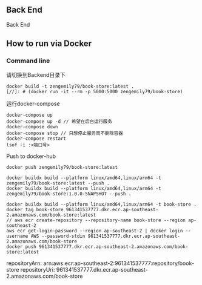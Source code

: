 Back End
----------
Back End
## How to run via Docker


### Command line
请切换到Backend目录下
```
docker build -t zengemily79/book-store:latest .
[//]: # (docker run -it --rm -p 5000:5000 zengemily79/book-store)
```
运行docker-compose
```
docker-compose up
docker-compose up -d // 希望在后台运行服务
docker-compose down
docker-compose stop // 只想停止服务而不删除容器
docker-compose restart
lsof -i :<端口号>
```

Push to docker-hub
```
docker push zengemily79/book-store:latest
```

```commandline
docker buildx build --platform linux/amd64,linux/arm64 -t zengemily79/book-store:latest --push .
docker buildx build --platform linux/amd64,linux/arm64 -t zengemily79/book-store:1.0.0-SNAPSHOT --push .
```
```commandline
docker buildx build --platform linux/amd64,linux/arm64 -t book-store .
docker tag book-store 961341537777.dkr.ecr.ap-southeast-2.amazonaws.com/book-store:latest
// aws ecr create-repository --repository-name book-store --region ap-southeast-2
aws ecr get-login-password --region ap-southeast-2 | docker login --username AWS --password-stdin 961341537777.dkr.ecr.ap-southeast-2.amazonaws.com/book-store
docker push 961341537777.dkr.ecr.ap-southeast-2.amazonaws.com/book-store:latest

```
repositoryArn: arn:aws:ecr:ap-southeast-2:961341537777:repository/book-store
repositoryUri: 961341537777.dkr.ecr.ap-southeast-2.amazonaws.com/book-store

